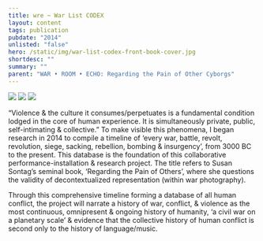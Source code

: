 ```yaml
---
title: wre ~ War List CODEX
layout: content
tags: publication
pubdate: "2014"
unlisted: "false"
hero: /static/img/war-list-codex-front-book-cover.jpg
shortdesc: ""
summary: ""
parent: "WAR • ROOM • ECHO: Regarding the Pain of Other Cyborgs"
---
```

![](/static/img/war-list-codex-front-book-cover.jpg)
![](/static/img/war-list-codex-book-inside.jpg)
![](/static/img/war-list-codex-back-book-cover.jpg)

“Violence & the culture it consumes/perpetuates is a fundamental condition lodged in the core of human experience. It is simultaneously private, public, self-intimating & collective.” To make visible this phenomena, I began research in 2014 to compile a timeline of ‘every war, battle, revolt, revolution, siege, sacking, rebellion, bombing & insurgency’, from 3000 BC to the present. This database is the foundation of this collaborative performance-installation & research project. The title refers to Susan Sontag’s seminal book, ‘Regarding the Pain of Others’, where she questions the validity of decontextualized representation (within war photography).

Through this comprehensive timeline forming a database of all human conflict, the project will narrate a history of war, conflict, & violence as the most continuous, omnipresent & ongoing history of humanity, ‘a civil war on a planetary scale’ & evidence that the collective history of human conflict is second only to the history of language/music.
